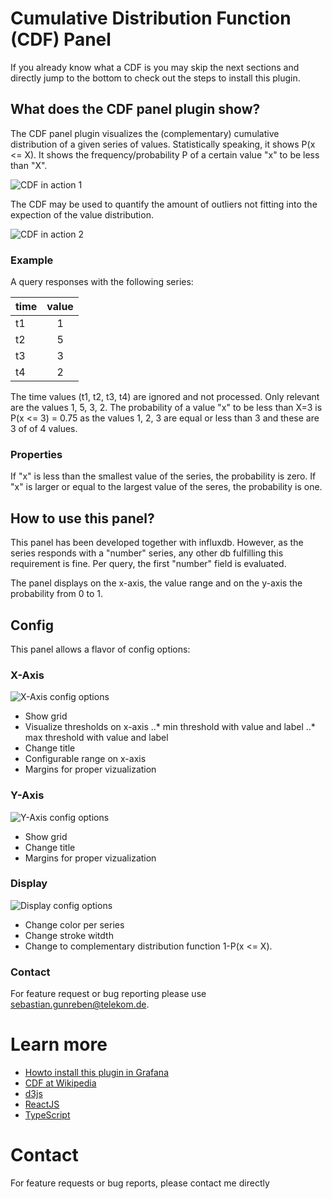 # Cumulative Distribution Function (CDF) Panel

If you already know what a CDF is you may skip the next sections and directly
jump to the bottom to check out the steps to install this plugin.

## What does the CDF panel plugin show?

The CDF panel plugin visualizes the (complementary) cumulative distribution of a given series of values.
Statistically speaking, it shows P(x <= X). It shows the frequency/probability P of a certain value "x" to be less than "X".

![CDF in action 1](https://github.com/telekom/sebastiangunreben-cdf-plugin/blob/main/src/img/first.png?raw=true)

The CDF may be used to quantify the amount of outliers not fitting into the
expection of the value distribution.

![CDF in action 2](https://github.com/telekom/sebastiangunreben-cdf-plugin/blob/main/src/img/second.png?raw=true)


### Example
A query responses with the following series:

| time | value |
| ---  |:-----:|
| t1   | 1 |
| t2   | 5 |
| t3   | 3 |
| t4   | 2 |

The time values (t1, t2, t3, t4) are ignored and not processed.
Only relevant are the values 1, 5, 3, 2.
The probability of a value "x" to be less than X=3 is P(x <= 3) = 0.75
as the values 1, 2, 3 are equal or less than 3 and these are 3 of of 4 values.

### Properties
If "x" is less than the smallest value of the series, the probability is zero.
If "x" is larger or equal to the largest value of the seres, the probability is
one.

## How to use this panel?
This panel has been developed together with influxdb.
However, as the series responds with a "number" series, any other db
fulfilling this requirement is fine. Per query, the first "number" 
field is evaluated.

The panel displays on the x-axis, the value range and on the y-axis the
probability from 0 to 1.

## Config
This panel allows a flavor of config options:

### X-Axis
![X-Axis config options](https://github.com/telekom/sebastiangunreben-cdf-plugin/blob/main/src/img/xaxis.png?raw=true)
* Show grid
* Visualize thresholds on x-axis
..* min threshold with value and label
..* max threshold with value and label
* Change title
* Configurable range on x-axis
* Margins for proper vizualization

### Y-Axis
![Y-Axis config options](https://github.com/telekom/sebastiangunreben-cdf-plugin/blob/main/src/img/yaxis.png?raw=true)
* Show grid
* Change title
* Margins for proper vizualization

### Display
![Display config options](https://github.com/telekom/sebastiangunreben-cdf-plugin/blob/main/src/img/display.png?raw=true)
* Change color per series
* Change stroke witdth
* Change to complementary distribution function 1-P(x <= X).

### Contact
For feature request or bug reporting please use sebastian.gunreben@telekom.de.

# Learn more
* [Howto install this plugin in Grafana](https://grafana.com/docs/grafana/latest/plugins/installation/)
* [CDF at Wikipedia](https://en.wikipedia.org/wiki/Cumulative_distribution_function)
* [d3js](https://d3js.org/)
* [ReactJS](https://reactjs.org/)
* [TypeScript](https://www.typescriptlang.org/)

# Contact
For feature requests or bug reports, please contact me directly
